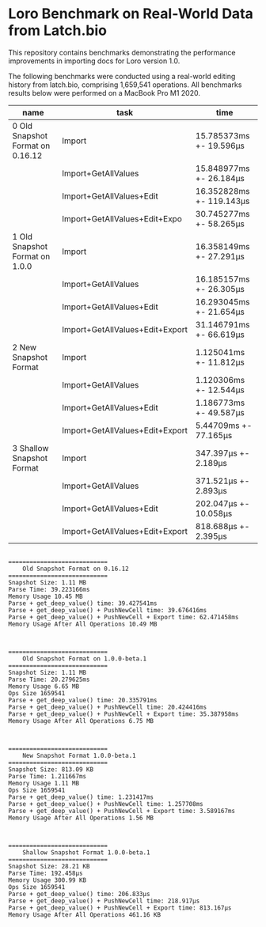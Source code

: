 # Loro Benchmark on Real-World Data from Latch.bio

This repository contains benchmarks demonstrating the performance improvements
in importing docs for Loro version 1.0.

The following benchmarks were conducted using a real-world editing history from
latch.bio, comprising 1,659,541 operations. All benchmarks results below were
performed on a MacBook Pro M1 2020.

| name                             | task                            | time                     |
| -------------------------------- | ------------------------------- | ------------------------ |
| 0 Old Snapshot Format on 0.16.12 | Import                          | 15.785373ms +- 19.596µs  |
|                                  | Import+GetAllValues             | 15.848977ms +- 26.184µs  |
|                                  | Import+GetAllValues+Edit        | 16.352828ms +- 119.143µs |
|                                  | Import+GetAllValues+Edit+Expo   | 30.745277ms +- 58.265µs  |
| 1 Old Snapshot Format on 1.0.0   | Import                          | 16.358149ms +- 27.291µs  |
|                                  | Import+GetAllValues             | 16.185157ms +- 26.305µs  |
|                                  | Import+GetAllValues+Edit        | 16.293045ms +- 21.654µs  |
|                                  | Import+GetAllValues+Edit+Export | 31.146791ms +- 66.619µs  |
| 2 New Snapshot Format            | Import                          | 1.125041ms +- 11.812µs   |
|                                  | Import+GetAllValues             | 1.120306ms +- 12.544µs   |
|                                  | Import+GetAllValues+Edit        | 1.186773ms +- 49.587µs   |
|                                  | Import+GetAllValues+Edit+Export | 5.44709ms +- 77.165µs    |
| 3 Shallow Snapshot Format        | Import                          | 347.397µs +- 2.189µs     |
|                                  | Import+GetAllValues             | 371.521µs +- 2.893µs     |
|                                  | Import+GetAllValues+Edit        | 202.047µs +- 10.058µs    |
|                                  | Import+GetAllValues+Edit+Export | 818.688µs +- 2.395µs     |

```log

============================
    Old Snapshot Format on 0.16.12
============================
Snapshot Size: 1.11 MB
Parse Time: 39.223166ms
Memory Usage 10.45 MB
Parse + get_deep_value() time: 39.427541ms
Parse + get_deep_value() + PushNewCell time: 39.676416ms
Parse + get_deep_value() + PushNewCell + Export time: 62.471458ms
Memory Usage After All Operations 10.49 MB



============================
    Old Snapshot Format on 1.0.0-beta.1
============================
Snapshot Size: 1.11 MB
Parse Time: 20.279625ms
Memory Usage 6.65 MB
Ops Size 1659541
Parse + get_deep_value() time: 20.335791ms
Parse + get_deep_value() + PushNewCell time: 20.424416ms
Parse + get_deep_value() + PushNewCell + Export time: 35.387958ms
Memory Usage After All Operations 6.75 MB



============================
    New Snapshot Format 1.0.0-beta.1
============================
Snapshot Size: 813.09 KB
Parse Time: 1.211667ms
Memory Usage 1.11 MB
Ops Size 1659541
Parse + get_deep_value() time: 1.231417ms
Parse + get_deep_value() + PushNewCell time: 1.257708ms
Parse + get_deep_value() + PushNewCell + Export time: 3.589167ms
Memory Usage After All Operations 1.56 MB



============================
    Shallow Snapshot Format 1.0.0-beta.1
============================
Snapshot Size: 28.21 KB
Parse Time: 192.458µs
Memory Usage 300.99 KB
Ops Size 1659541
Parse + get_deep_value() time: 206.833µs
Parse + get_deep_value() + PushNewCell time: 218.917µs
Parse + get_deep_value() + PushNewCell + Export time: 813.167µs
Memory Usage After All Operations 461.16 KB
```
